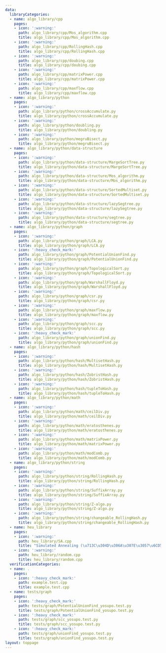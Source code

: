 ```yaml
---
data:
  libraryCategories:
  - name: algo_library/cpp
    pages:
    - icon: ':warning:'
      path: algo_library/cpp/Mos_algorithm.cpp
      title: algo_library/cpp/Mos_algorithm.cpp
    - icon: ':warning:'
      path: algo_library/cpp/RollingHash.cpp
      title: algo_library/cpp/RollingHash.cpp
    - icon: ':warning:'
      path: algo_library/cpp/doubing.cpp
      title: algo_library/cpp/doubing.cpp
    - icon: ':warning:'
      path: algo_library/cpp/matrixPower.cpp
      title: algo_library/cpp/matrixPower.cpp
    - icon: ':warning:'
      path: algo_library/cpp/maxflow.cpp
      title: algo_library/cpp/maxflow.cpp
  - name: algo_library/python
    pages:
    - icon: ':warning:'
      path: algo_library/python/crossAccumulate.py
      title: algo_library/python/crossAccumulate.py
    - icon: ':warning:'
      path: algo_library/python/doubling.py
      title: algo_library/python/doubling.py
    - icon: ':warning:'
      path: algo_library/python/megruBisect.py
      title: algo_library/python/megruBisect.py
  - name: algo_library/python/data-structure
    pages:
    - icon: ':warning:'
      path: algo_library/python/data-structure/MargeSortTree.py
      title: algo_library/python/data-structure/MargeSortTree.py
    - icon: ':warning:'
      path: algo_library/python/data-structure/Mos_algorithm.py
      title: algo_library/python/data-structure/Mos_algorithm.py
    - icon: ':warning:'
      path: algo_library/python/data-structure/SortedMultiset.py
      title: algo_library/python/data-structure/SortedMultiset.py
    - icon: ':warning:'
      path: algo_library/python/data-structure/lazySegtree.py
      title: algo_library/python/data-structure/lazySegtree.py
    - icon: ':warning:'
      path: algo_library/python/data-structure/segtree.py
      title: algo_library/python/data-structure/segtree.py
  - name: algo_library/python/graph
    pages:
    - icon: ':warning:'
      path: algo_library/python/graph/LCA.py
      title: algo_library/python/graph/LCA.py
    - icon: ':heavy_check_mark:'
      path: algo_library/python/graph/PotentialUnionFind.py
      title: algo_library/python/graph/PotentialUnionFind.py
    - icon: ':warning:'
      path: algo_library/python/graph/TopologicalSort.py
      title: algo_library/python/graph/TopologicalSort.py
    - icon: ':warning:'
      path: algo_library/python/graph/WarshallFloyd.py
      title: algo_library/python/graph/WarshallFloyd.py
    - icon: ':warning:'
      path: algo_library/python/graph/csr.py
      title: algo_library/python/graph/csr.py
    - icon: ':warning:'
      path: algo_library/python/graph/maxflow.py
      title: algo_library/python/graph/maxflow.py
    - icon: ':warning:'
      path: algo_library/python/graph/scc.py
      title: algo_library/python/graph/scc.py
    - icon: ':heavy_check_mark:'
      path: algo_library/python/graph/unionFind.py
      title: algo_library/python/graph/unionFind.py
  - name: algo_library/python/hash
    pages:
    - icon: ':warning:'
      path: algo_library/python/hash/MultisetHash.py
      title: algo_library/python/hash/MultisetHash.py
    - icon: ':warning:'
      path: algo_library/python/hash/ZobristHash.py
      title: algo_library/python/hash/ZobristHash.py
    - icon: ':warning:'
      path: algo_library/python/hash/tupleToHash.py
      title: algo_library/python/hash/tupleToHash.py
  - name: algo_library/python/math
    pages:
    - icon: ':warning:'
      path: algo_library/python/math/ceilDiv.py
      title: algo_library/python/math/ceilDiv.py
    - icon: ':warning:'
      path: algo_library/python/math/eratosthenes.py
      title: algo_library/python/math/eratosthenes.py
    - icon: ':warning:'
      path: algo_library/python/math/matrixPower.py
      title: algo_library/python/math/matrixPower.py
    - icon: ':warning:'
      path: algo_library/python/math/modComb.py
      title: algo_library/python/math/modComb.py
  - name: algo_library/python/string
    pages:
    - icon: ':warning:'
      path: algo_library/python/string/RollingHash.py
      title: algo_library/python/string/RollingHash.py
    - icon: ':warning:'
      path: algo_library/python/string/SuffixArray.py
      title: algo_library/python/string/SuffixArray.py
    - icon: ':warning:'
      path: algo_library/python/string/Z-algo.py
      title: algo_library/python/string/Z-algo.py
    - icon: ':warning:'
      path: algo_library/python/string/changeable_RollingHash.py
      title: algo_library/python/string/changeable_RollingHash.py
  - name: heu_library
    pages:
    - icon: ':warning:'
      path: heu_library/SA.cpp
      title: "Simulated Annealing (\u713C\u304D\u306A\u307E\u3057\u6CD5)"
    - icon: ':warning:'
      path: heu_library/random.cpp
      title: heu_library/random.cpp
  verificationCategories:
  - name: .
    pages:
    - icon: ':heavy_check_mark:'
      path: example.test.cpp
      title: example.test.cpp
  - name: tests/graph
    pages:
    - icon: ':heavy_check_mark:'
      path: tests/graph/PotentialUnionFind_yosupo.test.py
      title: tests/graph/PotentialUnionFind_yosupo.test.py
    - icon: ':heavy_check_mark:'
      path: tests/graph/scc_yosupo.test.py
      title: tests/graph/scc_yosupo.test.py
    - icon: ':heavy_check_mark:'
      path: tests/graph/unionFind_yosupo.test.py
      title: tests/graph/unionFind_yosupo.test.py
layout: toppage
---
```


